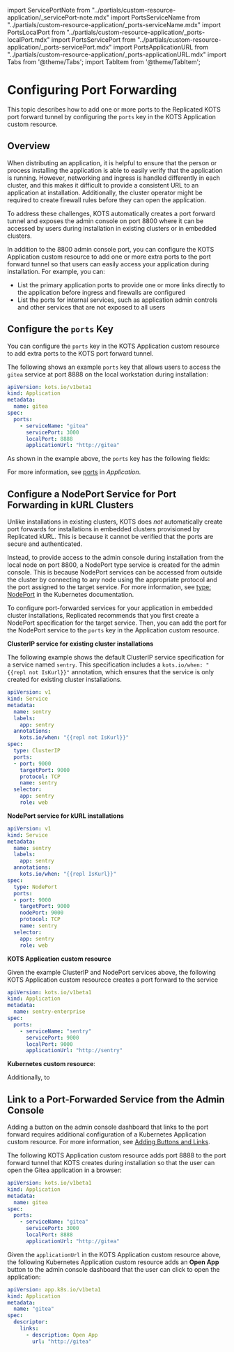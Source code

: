 import ServicePortNote from "../partials/custom-resource-application/_servicePort-note.mdx"
import PortsServiceName from "../partials/custom-resource-application/_ports-serviceName.mdx"
import PortsLocalPort from "../partials/custom-resource-application/_ports-localPort.mdx"
import PortsServicePort from "../partials/custom-resource-application/_ports-servicePort.mdx"
import PortsApplicationURL from "../partials/custom-resource-application/_ports-applicationURL.mdx"
import Tabs from '@theme/Tabs';
import TabItem from '@theme/TabItem';

# Configuring Port Forwarding

This topic describes how to add one or more ports to the Replicated KOTS port forward tunnel by configuring the `ports` key in the KOTS Application custom resource.

## Overview

When distributing an application, it is helpful to ensure that the person or process installing the application is able to easily verify that the application is running. However, networking and ingress is handled differently in each cluster, and this makes it difficult to provide a consistent URL to an application at installation. Additionally, the cluster operator might be required to create firewall rules before they can open the application.

To address these challenges, KOTS automatically creates a port forward tunnel and exposes the admin console on port 8800 where it can be accessed by users during installation in existing clusters or in embedded clusters.

In addition to the 8800 admin console port, you can configure the KOTS Application custom resource to add one or more extra ports to the port forward tunnel so that users can easily access your application during installation. For example, you can:
* List the primary application ports to provide one or more links directly to the application before ingress and firewalls are configured 
* List the ports for internal services, such as application admin controls and other services that are not exposed to all users

## Configure the `ports` Key

You can configure the `ports` key in the KOTS Application custom resource to add extra ports to the KOTS port forward tunnel.

The following shows an example `ports` key that allows users to access the `gitea` service at port 8888 on the local workstation during installation: 

```yaml
apiVersion: kots.io/v1beta1
kind: Application
metadata:
  name: gitea
spec:
  ports:
    - serviceName: "gitea"
      servicePort: 3000
      localPort: 8888
      applicationUrl: "http://gitea"
 ```

As shown in the example above, the `ports` key has the following fields:

<ul>
<PortsServiceName/>

<PortsServicePort/>

<ServicePortNote/>

<PortsLocalPort/>

<PortsApplicationURL/>
</ul>

For more information, see [ports](/reference/custom-resource-application#ports) in _Application_.

## Configure a NodePort Service for Port Forwarding in kURL Clusters

Unlike installations in existing clusters, KOTS does _not_ automatically create port forwards for installations in embedded clusters provisioned by Replicated kURL. This is because it cannot be verified that the ports are secure and authenticated.

Instead, to provide access to the admin console during installation from the local node on port 8800, a NodePort type service is created for the admin console. This is because NodePort services can be accessed from outside the cluster by connecting to any node using the appropriate protocol and the port assigned to the target service. For more information, see [type: NodePort](https://kubernetes.io/docs/concepts/services-networking/service/#type-nodeport) in the Kubernetes documentation.

To configure port-forwarded services for your application in embedded cluster installations, Replicated recommends that you first create a NodePort specification for the target service. Then, you can add the port for the NodePort service to the `ports` key in the Application custom resource.

**ClusterIP service for existing cluster installations**

The following example shows the default ClusterIP service specification for a service named `sentry`. This specification includes a `kots.io/when: "{{repl not IsKurl}}"` annotation, which ensures that the service is only created for existing cluster installations.

```yaml
apiVersion: v1
kind: Service
metadata:
  name: sentry
  labels:
    app: sentry
  annotations:
    kots.io/when: "{{repl not IsKurl}}"
spec:
  type: ClusterIP
  ports:
  - port: 9000
    targetPort: 9000
    protocol: TCP
    name: sentry
  selector:
    app: sentry
    role: web
```  

**NodePort service for kURL installations**

```yaml
apiVersion: v1
kind: Service
metadata:
  name: sentry
  labels:
    app: sentry
  annotations:
    kots.io/when: "{{repl IsKurl}}"
spec:
  type: NodePort
  ports:
  - port: 9000
    targetPort: 9000
    nodePort: 9000
    protocol: TCP
    name: sentry
  selector:
    app: sentry
    role: web
``` 

**KOTS Application custom resource**

Given the example ClusterIP and NodePort services above, the following KOTS Application custom resourcce creates a port forward to the service 

```yaml
apiVersion: kots.io/v1beta1
kind: Application
metadata:
  name: sentry-enterprise
spec:
  ports:
    - serviceName: "sentry"
      servicePort: 9000
      localPort: 9000
      applicationUrl: "http://sentry"
```

**Kubernetes custom resource**:

Additionally, to 


## Link to a Port-Forwarded Service from the Admin Console

Adding a button on the admin console dashboard that links to the port forward requires additional configuration of a Kubernetes Application custom resource. For more information, see [Adding Buttons and Links](admin-console-adding-buttons-links).

The following KOTS Application custom resource adds port 8888 to the port forward tunnel that KOTS creates during installation so that the user can open the Gitea application in a browser:

```yaml
apiVersion: kots.io/v1beta1
kind: Application
metadata:
  name: gitea
spec:
  ports:
    - serviceName: "gitea"
      servicePort: 3000
      localPort: 8888
      applicationUrl: "http://gitea"
```

Given the `applicationUrl` in the KOTS Application custom resource above, the following Kubernetes Application custom resource adds an **Open App** button to the admin console dashboard that the user can click to open the application:

```yaml
apiVersion: app.k8s.io/v1beta1
kind: Application
metadata:
  name: "gitea"
spec:
  descriptor:
    links:
      - description: Open App
        url: "http://gitea"
```